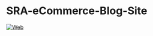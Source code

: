 # SRA-eCommerce-Blog-Site

[![Web]()](https://www.linkedin.com/posts/shekhnirob1_python-javascript-html-activity-6964447647566876672-MqGv?utm_source=share&utm_medium=member_desktop)
